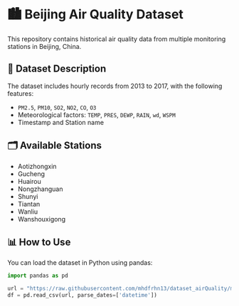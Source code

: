 # 🏙️ Beijing Air Quality Dataset

This repository contains historical air quality data from multiple monitoring stations in Beijing, China.

## 📁 Dataset Description

The dataset includes hourly records from 2013 to 2017, with the following features:

- `PM2.5`, `PM10`, `SO2`, `NO2`, `CO`, `O3`
- Meteorological factors: `TEMP`, `PRES`, `DEWP`, `RAIN`, `wd`, `WSPM`
- Timestamp and Station name

## 🗂️ Available Stations

- Aotizhongxin
- Gucheng
- Huairou
- Nongzhanguan
- Shunyi
- Tiantan
- Wanliu
- Wanshouxigong

## 📊 How to Use

You can load the dataset in Python using pandas:

```python
import pandas as pd

url = "https://raw.githubusercontent.com/mhdfrhn13/dataset_airQuality/master/fixData_air_quality.csv"
df = pd.read_csv(url, parse_dates=['datetime'])
